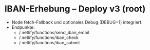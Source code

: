 # IBAN-Erhebung – Deploy v3 (root)
- Node fetch-Fallback und optionales Debug (DEBUG=1) integriert.
- Endpunkte:
  - /.netlify/functions/send_iban_email
  - /.netlify/functions/iban_check
  - /.netlify/functions/iban_submit
